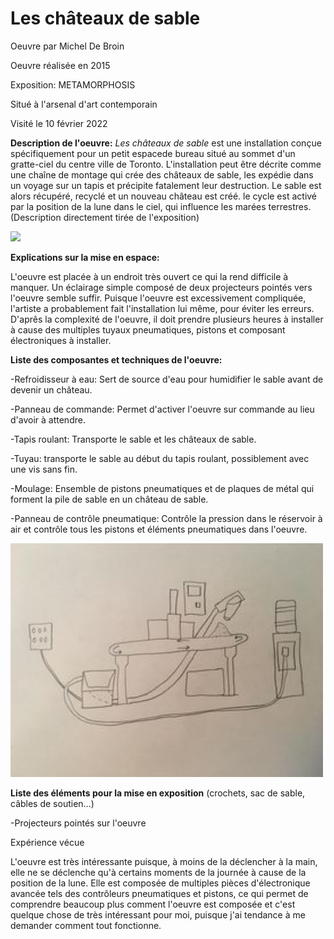 # Les châteaux de sable

Oeuvre par Michel De Broin

Oeuvre réalisée en 2015

Exposition: METAMORPHOSIS

Situé à l'arsenal d'art contemporain

Visité le 10 février 2022


**Description de l'oeuvre:**
*Les châteaux de sable* est une installation conçue spécifiquement pour un petit espacede bureau situé au sommet d'un gratte-ciel du centre ville de Toronto. L'installation peut être décrite comme une chaîne de montage qui crée des châteaux de sable, les expédie dans un voyage sur un tapis et précipite fatalement leur destruction. Le sable est alors récupéré, recyclé et un nouveau château est créé. le cycle est activé par la position de la lune dans le ciel, qui influence les marées terrestres. (Description directement tirée de l'exposition)

<img src="medias/Les_châteaux_de_sable.jpg" style="width: 500px;"></img>

**Explications sur la mise en espace:**

L'oeuvre est placée à un endroit très ouvert ce qui la rend difficile à manquer. Un éclairage simple composé de deux projecteurs pointés vers l'oeuvre semble suffir. Puisque l'oeuvre est excessivement compliquée, l'artiste a probablement fait l'installation lui même, pour éviter les erreurs. D'aprês la complexité de l'oeuvre, il doit prendre plusieurs heures à installer à cause des multiples tuyaux pneumatiques, pistons et composant électroniques à installer. 

**Liste des composantes et techniques de l'oeuvre:**

-Refroidisseur à eau: Sert de source d'eau pour humidifier le sable avant de devenir un château.

-Panneau de commande: Permet d'activer l'oeuvre sur commande au lieu d'avoir à attendre.

-Tapis roulant: Transporte le sable et les châteaux de sable.

-Tuyau: transporte le sable au début du tapis roulant, possiblement avec une vis sans fin.

-Moulage: Ensemble de pistons pneumatiques et de plaques de métal qui forment la pile de sable en un château de sable.

-Panneau de contrôle pneumatique: Contrôle la pression dans le réservoir à air et contrôle tous les pistons et éléments pneumatiques dans l'oeuvre.

<img src="medias/Machine.jpg" style="width: 500px;"></img>

**Liste des éléments pour la mise en exposition** (crochets, sac de sable, câbles de soutien...)

-Projecteurs pointés sur l'oeuvre


Expérience vécue

L'oeuvre est très intéressante puisque, à moins de la déclencher à la main, elle ne se déclenche qu'à certains moments de la journée à cause de la position de la lune. Elle est composée de multiples pièces d'électronique avancée tels des contrôleurs pneumatiques et pistons, ce qui permet de comprendre beaucoup plus comment l'oeuvre est composée et c'est quelque chose de très intéressant pour moi, puisque j'ai tendance à me demander comment tout fonctionne.
